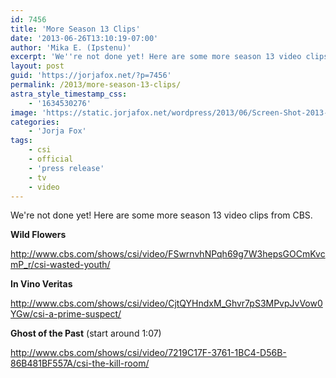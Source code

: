```yaml
---
id: 7456
title: 'More Season 13 Clips'
date: '2013-06-26T13:10:19-07:00'
author: 'Mika E. (Ipstenu)'
excerpt: 'We''re not done yet! Here are some more season 13 video clips from CBS.'
layout: post
guid: 'https://jorjafox.net/?p=7456'
permalink: /2013/more-season-13-clips/
astra_style_timestamp_css:
    - '1634530276'
image: 'https://static.jorjafox.net/wordpress/2013/06/Screen-Shot-2013-06-24-at-24-Jun-7.46.10-PM.png'
categories:
    - 'Jorja Fox'
tags:
    - csi
    - official
    - 'press release'
    - tv
    - video
---
```


We're not done yet! Here are some more season 13 video clips from CBS.

**Wild Flowers**

http://www.cbs.com/shows/csi/video/FSwrnvhNPqh69g7W3hepsGOCmKvcmP_r/csi-wasted-youth/

**In Vino Veritas**

http://www.cbs.com/shows/csi/video/CjtQYHndxM_Ghvr7pS3MPvpJvVow0YGw/csi-a-prime-suspect/

**Ghost of the Past** (start around 1:07)

http://www.cbs.com/shows/csi/video/7219C17F-3761-1BC4-D56B-86B481BF557A/csi-the-kill-room/
